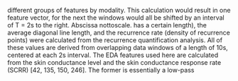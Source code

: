 different groups of features by modality. This calculation would result in one feature vector,
for the next the windows would all be shifted by an interval of T = 2s to the right. Abscissa
nottoscale.
has a certain length), the average diagonal line length, and the recurrence rate (density of
recurrence points) were calculated from the recurrence quantification analysis. All of these
values are derived from overlapping data windows of a length of 10s, centered at each 2s
interval.
The EDA features used here are calculated from the skin conductance level and the skin
conductance response rate (SCRR) [42, 135, 150, 246]. The former is essentially a low-pass